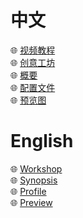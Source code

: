 # 中文
🌐  [视频教程](https://www.bilibili.com/video/BV1qy4y1u7hr)  
🌐  [创意工坊](https://steamcommunity.com/sharedfiles/filedetails/?id=2513556254)  
🌐  [概要](https://github.com/S1mpleTAT/Dayz-OnlineRewards/tree/chinese)  
🌐  [配置文件](https://github.com/S1mpleTAT/Dayz-OnlineRewards/tree/chinese/Profile)  
🌐  [预览图](https://github.com/S1mpleTAT/Dayz-OnlineRewards/tree/chinese/Preview)

# English
🌐  [Workshop](https://steamcommunity.com/sharedfiles/filedetails/?id=2513556254)  
🌐  [Synopsis](https://github.com/S1mpleTAT/Dayz-OnlineRewards/tree/english)  
🌐  [Profile](https://github.com/S1mpleTAT/Dayz-OnlineRewards/tree/english/Profile)  
🌐  [Preview](https://github.com/S1mpleTAT/Dayz-OnlineRewards/tree/english/Preview)
